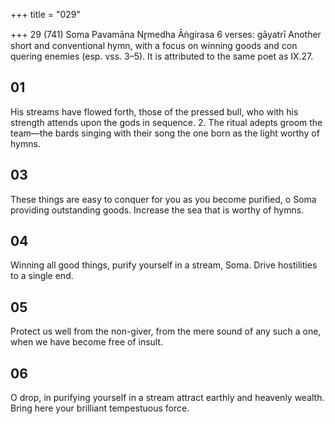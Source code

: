 +++
title = "029"

+++
29 (741)
Soma Pavamāna
Nr̥medha  Āṅgirasa
6 verses: gāyatrī
Another short and conventional hymn, with a focus on winning goods and con quering enemies (esp. vss. 3–5). It is attributed to the same poet as IX.27.
## 01
His streams have flowed forth, those of the pressed bull, who with his  strength
attends upon the gods in sequence. 2. The ritual adepts groom the team—the bards singing with their song the one born as the light worthy of hymns.
## 03
These things are easy to conquer for you as you become purified, o Soma  providing outstanding goods.
Increase the sea that is worthy of hymns.
## 04
Winning all good things, purify yourself in a stream, Soma.
Drive hostilities to a single end.
## 05
Protect us well from the non-giver, from the mere sound of any such a one, when we have become free of insult.
## 06
O drop, in purifying yourself in a stream attract earthly and heavenly  wealth.
Bring here your brilliant tempestuous force.